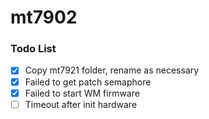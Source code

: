 # mt7902

### Todo List
- [x] Copy mt7921 folder, rename as necessary
- [x] Failed to get patch semaphore
- [x] Failed to start WM firmware
- [ ] Timeout after init hardware